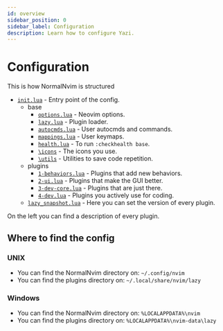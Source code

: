 ```yaml
---
id: overview
sidebar_position: 0
sidebar_label: Configuration
description: Learn how to configure Yazi.
---
```


# Configuration

This is how NormalNvim is structured

- [`init.lua`](https://github.com/NormalNvim/NormalNvim/blob/main/init.lua) - Entry point of the config.
  - base
    - [`options.lua`](https://github.com/NormalNvim/NormalNvim/blob/main/lua/base/1-options.lua) - Neovim options.
    - [`lazy.lua`](https://github.com/NormalNvim/NormalNvim/blob/main/lua/base/2-lazy.lua) - Plugin loader.
    - [`autocmds.lua`](https://github.com/NormalNvim/NormalNvim/blob/main/lua/base/3-autocmds.lua) - User autocmds and commands.
    - [`mappings.lua`](https://github.com/NormalNvim/NormalNvim/blob/main/lua/base/4-mappings.lua) - User keymaps.
    - [`health.lua`](https://github.com/NormalNvim/NormalNvim/blob/main/lua/base/health.lua) - To run `:checkhealth base`.
    - [`\icons`](https://github.com/NormalNvim/NormalNvim/tree/main/lua/base/icons) - The icons you use.
    - [`\utils`](https://github.com/NormalNvim/NormalNvim/tree/main/lua/base/utils) - Utilities to save code repetition.
  - plugins
    - [`1-behaviors.lua`](https://github.com/NormalNvim/NormalNvim/blob/main/lua/plugins/1-base-behaviors.lua) - Plugins that add new behaviors.
    - [`2-ui.lua`](https://github.com/NormalNvim/NormalNvim/blob/main/lua/plugins/2-ui.lua) - Plugins that make the GUI better.
    - [`3-dev-core.lua`](https://github.com/NormalNvim/NormalNvim/blob/main/lua/plugins/3-dev-core.lua) - Plugins that are just there.
    - [`4-dev.lua`](https://github.com/NormalNvim/NormalNvim/blob/main/lua/plugins/4-dev.lua) - Plugins you actively use for coding.
  - [`lazy_snapshot.lua`](https://github.com/NormalNvim/NormalNvim/blob/main/lua/lazy_snapshot.lua) - Here you can set the version of every plugin.

On the left you can find a description of every plugin.

## Where to find the config
### UNIX
- You can find the NormalNvim directory on: `~/.config/nvim`
- You can find the plugins directory on: `~/.local/share/nvim/lazy`

### Windows
- You can find the NormalNvim directory on: `%LOCALAPPDATA%\nvim`
- You can find the plugins directory on: `%LOCALAPPDATA%\nvim-data\lazy`






